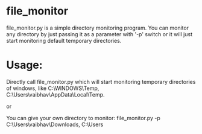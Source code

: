 # file_monitor

file_monitor.py is a simple directory monitoring program. You can monitor any directory by just passing it as a parameter with '-p' switch or it will just start monitoring default temporary directories.

# Usage:
Directly call file_monitor.py which will start monitoring temporary directories of windows, like C:\WINDOWS\Temp, C:\Users\vaibhav\AppData\Local\Temp.

or 

You can give your own directory to monitor:
file_monitor.py -p C:\Users\vaibhav\Downloads, C:\Users
